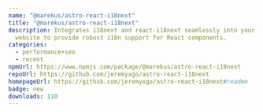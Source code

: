 ```yaml
---
name: "@marekus/astro-react-i18next"
title: "@marekus/astro-react-i18next"
description: Integrates i18next and react-i18next seamlessly into your Astro
  website to provide robust i18n support for React components.
categories:
  - performance+seo
  - recent
npmUrl: https://www.npmjs.com/package/@marekus/astro-react-i18next
repoUrl: https://github.com/jeremyxgo/astro-react-i18next
homepageUrl: https://github.com/jeremyxgo/astro-react-i18next#readme
badge: new
downloads: 118
---
```

